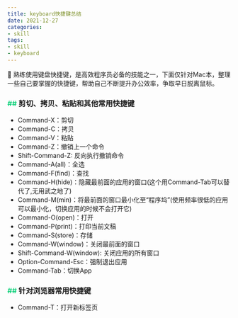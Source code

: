 ```yaml
---
title: keyboard快捷键总结
date: 2021-12-27
categories:
- skill
tags:
- skill
- keyboard
---
```


🎹 熟练使用键盘快捷键，是高效程序员必备的技能之一，下面仅针对Mac本，整理一些自己要掌握的快捷键，帮助自己不断提升办公效率，争取早日脱离鼠标。

<!--more-->

### <font color=#11d17b>## </font><font face=黑体>剪切、拷贝、粘贴和其他常用快捷键</font>
- Command-X：剪切
- Command-C：拷贝
- Command-V：粘贴
- Command-Z：撤销上一个命令
- Shift-Command-Z: 反向执行撤销命令
- Command-A(all)：全选
- Command-F(find)：查找
- Command-H(hide)：隐藏最前面的应用的窗口(这个用Command-Tab可以替代了,无用武之地了)
- Command-M(min)：将最前面的窗口最小化至“程序坞”(使用频率很低的应用可以最小化，切换应用的时候不会打开它)
- Command-O(open)：打开
- Command-P(print)：打印当前文稿
- Command-S(store)：存储
- Command-W(window)：关闭最前面的窗口
- Shift-Command-W(window): 关闭应用的所有窗口
- Option-Command-Esc：强制退出应用
- Command-Tab：切换App

### <font color=#11d17b>## </font><font face=黑体>针对浏览器常用快捷键</font>
- Command-T：打开新标签页